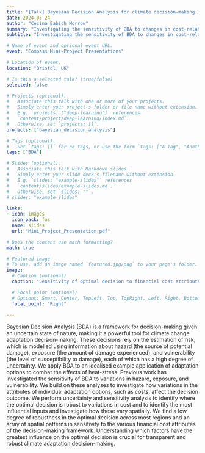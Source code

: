 ```yaml
---
title: "[Talk] Bayesian Decision Analysis for climate decision-making: Sensitivity to decision attributes"
date: 2024-05-24
author: "Cecina Babich Morrow"
summary: "Investigating the sensitivity of BDA to changes in cost-related decision attributes for an idealized example."
subtitle: "Investigating the sensitivity of BDA to changes in cost-related decision attributes for an idealized example."

# Name of event and optional event URL.
event: "Compass Mini-Project Presentations"

# Location of event.
location: "Bristol, UK"

# Is this a selected talk? (true/false)
selected: false

# Projects (optional).
#   Associate this talk with one or more of your projects.
#   Simply enter your project's folder or file name without extension.
#   E.g. `projects: ["deep-learning"]` references 
#   `content/project/deep-learning/index.md`.
#   Otherwise, set `projects: []`.
projects: ["bayesian_decision_analysis"]

# Tags (optional).
#   Set `tags: []` for no tags, or use the form `tags: ["A Tag", "Another Tag"]` for one or more tags.
tags: ["BDA"]

# Slides (optional).
#   Associate this talk with Markdown slides.
#   Simply enter your slide deck's filename without extension.
#   E.g. `slides: "example-slides"` references 
#   `content/slides/example-slides.md`.
#   Otherwise, set `slides: ""`.
# slides: "example-slides"

links:
- icon: images
  icon_pack: fas
  name: slides
  url: "Mini_Project_Presentation.pdf"

# Does the content use math formatting?
math: true

# Featured image
# To use, add an image named `featured.jpg/png` to your page's folder. 
image:
  # Caption (optional)
  caption: "Sensitivity of optimal decision to financial cost attributes."

  # Focal point (optional)
  # Options: Smart, Center, TopLeft, Top, TopRight, Left, Right, BottomLeft, Bottom, BottomRight
  focal_point: "Right"
  
---
```


Bayesian Decision Analysis (BDA) is a framework for decision-making given an uncertain state of nature, making it a powerful tool for climate change adaptation decision-making. These decisions rely on the estimation of risk, which is modelled using information about hazard (the source of potential damage), exposure (the amount of damage experienced), and vulnerability (the level of susceptibility to damage), each of which has a high degree of uncertainty. We apply BDA to an idealised example application of adaptation options to combat the effects of heat-stress. Previous work has investigated the sensitivity of BDA to variations in hazard, exposure, and vulnerability. We build on these analyses to investigate how variations in the attributes of individual adaptation options, such as costs, affect the decision outcome. We perform uncertainty and sensitivity analysis to identify where the optimal decision is robust to variations in cost and to identify the most influential inputs and investigate how these vary spatially. We find a low degree of robustness in the optimal decision across most regions and an array of spatial patterns in sensitivity to the various financial cost attributes of the decision-making framework. Understanding which factors have the greatest influence on the optimal decision is crucial for transparent and robust climate adaptation decision-making.

